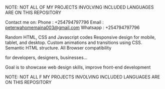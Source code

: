 NOTE: NOT ALL OF MY PROJECTS INVOLVING INCLUDED LANGUAGES ARE ON THIS REPOSITORY

Contact me on:
Phone : +254794797796
Email : peterwahomemaina003@gmail.com
Whatsapp : +254794797796

Random HTML, CSS and Javascript codes
Responsive design for mobile, tablet, and desktop.
Custom animations and transitions using CSS.
Semantic HTML structure.
All Browser compatibility

for developers, designers, businesses... 

Goal is to showcase web design skills, improve front-end development

NOTE: NOT ALL F MY PROJECTS INVOLVING INCLUDED LANGUAGES ARE ON THIS REPOSITORY
